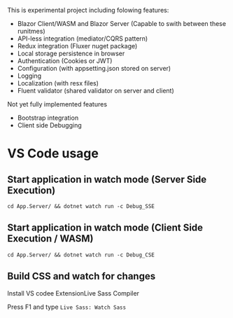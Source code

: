 This is experimental project including folowing features:
- Blazor Client/WASM and Blazor Server (Capable to swith between these runitmes)
- API-less integration (mediator/CQRS pattern)
- Redux integration (Fluxer nuget package)
- Local storage persistence in browser
- Authentication (Cookies or JWT)
- Configuration (with appsetting.json stored on server)
- Logging
- Localization (with resx files)
- Fluent validator (shared validator on server and client)

Not yet fully implemented features
- Bootstrap integration
- Client side Debugging


# VS Code usage
## Start application in watch mode (Server Side Execution)
`cd App.Server/ && dotnet watch run -c Debug_SSE`

## Start application in watch mode (Client Side Execution / WASM)
`cd App.Server/ && dotnet watch run -c Debug_CSE`

## Build CSS and watch for changes
Install VS codee ExtensionLive Sass Compiler

Press F1 and type `Live Sass: Watch Sass`
